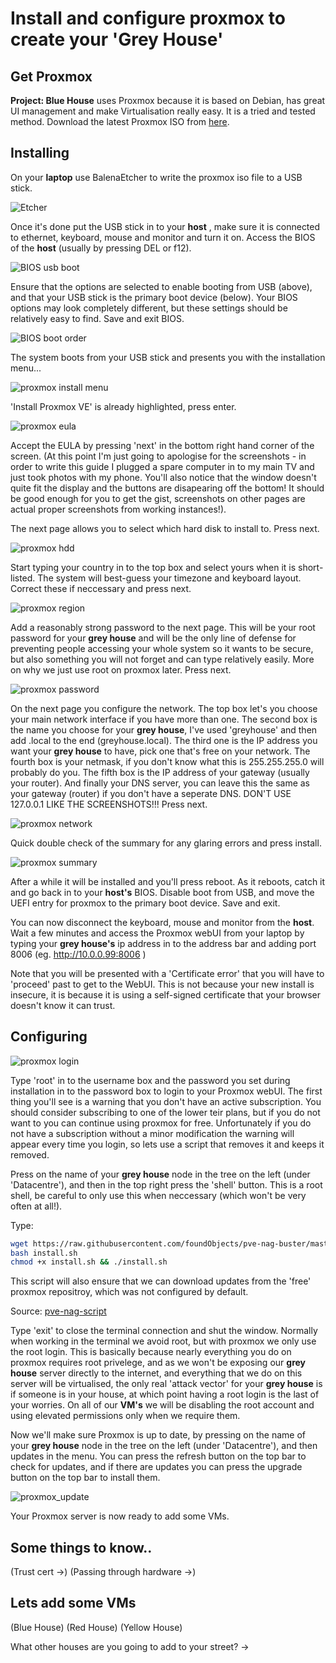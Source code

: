 # Install and configure proxmox to create your 'Grey House'

## Get Proxmox

**Project: Blue House** uses Proxmox because it is based on Debian, has great UI management and make Virtualisation really easy.  It is a tried and tested method.  Download the latest Proxmox ISO from [here](https://proxmox.com/en/downloads/category/iso-images-pve).


## Installing

On your **laptop** use BalenaEtcher to write the proxmox iso file to a USB stick.

![Etcher](../images/Etcher.png)

Once it's done put the USB stick in to your **host** , make sure it is connected to ethernet, keyboard, mouse and monitor and turn it on.  Access the BIOS of the **host** (usually by pressing DEL or f12).

![BIOS usb boot](../images/BIOS_enable_boot.jpg)

Ensure that the options are selected to enable booting from USB (above), and that your USB stick is the primary boot device (below).  Your BIOS options may look completely different, but these settings should be relatively easy to find.  Save and exit BIOS.

![BIOS boot order](../images/BIOS_boot_order.jpg)

The system boots from your USB stick and presents you with the installation menu...

![proxmox install menu](../images/proxmox_install.jpg)

'Install Proxmox VE' is already highlighted, press enter.

![proxmox eula](../images/proxmox_eula.jpg)

Accept the EULA by pressing 'next' in the bottom right hand corner of the screen.  (At this point I'm just going to apologise for the screenshots - in order to write this guide I plugged a spare computer in to my main TV and just took photos with my phone.  You'll also notice that the window doesn't quite fit the display and the buttons are disapearing off the bottom!  It should be good enough for you to get the gist, screenshots on other pages are actual proper screenshots from working instances!).

The next page allows you to select which hard disk to install to.  Press next.

![proxmox hdd](../images/proxmox_hdd.jpg)

Start typing your country in to the top box and select yours when it is short-listed.  The system will best-guess your timezone and keyboard layout.  Correct these if neccessary and press next.

![proxmox region](../images/proxmox_region.jpg)

Add a reasonably strong password to the next page.  This will be your root password for your **grey house** and will be the only line of defense for preventing people accessing your whole system so it wants to be secure, but also something you will not forget and can type relatively easily.  More on why we just use root on proxmox later.  Press next.

![proxmox password](../images/proxmox_password.jpg)

On the next page you configure the network.  The top box let's you choose your main network interface if you have more than one.  The second box is the name you choose for your **grey house**, I've used 'greyhouse' and then add .local to the end (greyhouse.local).  The third one is the IP address you want your **grey house** to have, pick one that's free on your network.  The fourth box is your netmask, if you don't know what this is 255.255.255.0 will probably do you.  The fifth box is the IP address of your gateway (usually your router).  And finally your DNS server, you can leave this the same as your gateway (router) if you don't have a seperate DNS.  DON'T USE 127.0.0.1 LIKE THE SCREENSHOTS!!!  Press next.

![proxmox network](../images/proxmox_network.jpg)

Quick double check of the summary for any glaring errors and press install.

![proxmox summary](../images/proxmox_summary.jpg)

After a while it will be installed and you'll press reboot.  As it reboots, catch it and go back in to your **host's** BIOS.  Disable boot from USB, and move the UEFI entry for proxmox to the primary boot device.  Save and exit.

You can now disconnect the keyboard, mouse and monitor from the **host**.  Wait a few minutes and access the Proxmox webUI from your laptop by typing your **grey house's** ip address in to the address bar and adding port 8006 (eg. http://10.0.0.99:8006 )

Note that you will be presented with a 'Certificate error' that you will have to 'proceed' past to get to the WebUI.  This is not because your new install is insecure, it is because it is using a self-signed certificate that your browser doesn't know it can trust.


## Configuring

![proxmox login](../images/proxmox_login.png)

Type 'root' in to the username box and the password you set during installation in to the password box to login to your Proxmox webUI.  The first thing you'll see is a warning that you don't have an active subscription.  You should consider subscribing to one of the lower teir plans, but if you do not want to you can continue using proxmox for free.  Unfortunately if you do not have a subscription without a minor modification the warning will appear every time you login, so lets use a script that removes it and keeps it removed. 

Press on the name of your **grey house** node in the tree on the left (under 'Datacentre'), and then in the top right press the 'shell' button.  This is a root shell, be careful to only use this when neccessary (which won't be very often at all!).

Type:

```bash
wget https://raw.githubusercontent.com/foundObjects/pve-nag-buster/master/install.sh
bash install.sh
chmod +x install.sh && ./install.sh
```

This script will also ensure that we can download updates from the 'free' proxmox repositroy, which was not configured by default.

Source: [pve-nag-script](https://github.com/foundObjects/pve-nag-buster)

Type 'exit' to close the terminal connection and shut the window.  Normally when working in the terminal we avoid root, but with proxmox we only use the root login.  This is basically because nearly everything you do on proxmox requires root privelege, and as we won't be exposing our **grey house** server directly to the internet, and everything that we do on this server will be virtualised, the only real 'attack vector' for your **grey house** is if someone is in your house, at which point having a root login is the last of your worries.  On all of our **VM's** we will be disabling the root account and using elevated permissions only when we require them.

Now we'll make sure Proxmox is up to date, by pressing on the name of your **grey house** node in the tree on the left (under 'Datacentre'), and then updates in the menu.  You can press the refresh button on the top bar to check for updates, and if there are updates you can press the upgrade button on the top bar to install them.

![proxmox_update](../images/proxmox_update.png)

Your Proxmox server is now ready to add some VMs.

## Some things to know..

(Trust cert ->)
(Passing through hardware ->)

## Lets add some VMs

(Blue House)
(Red House)
(Yellow House)

What other houses are you going to add to your street? ->

